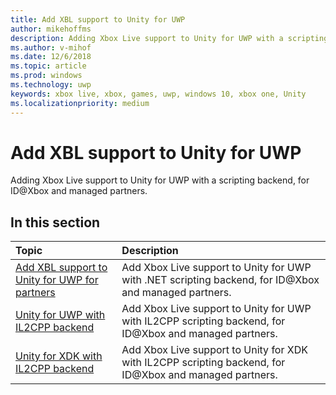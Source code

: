 ```yaml
---
title: Add XBL support to Unity for UWP
author: mikehoffms
description: Adding Xbox Live support to Unity for UWP with a scripting backend, for ID@Xbox and managed partners.
ms.author: v-mihof
ms.date: 12/6/2018
ms.topic: article
ms.prod: windows
ms.technology: uwp
keywords: xbox live, xbox, games, uwp, windows 10, xbox one, Unity
ms.localizationpriority: medium
---
```

# Add XBL support to Unity for UWP

Adding Xbox Live support to Unity for UWP with a scripting backend, for ID@Xbox and managed partners.

## In this section

| Topic                                                                                                                                             | Description                                                                                                   |
|:--------------------------------------------------------------------------------------------------------------------------------------------------|:--------------------------------------------------------------------------------------------------------------|
| [Add XBL support to Unity for UWP for partners](partner-add-xbox-live-to-unity-uwp.md) | Add Xbox Live support to Unity for UWP with .NET scripting backend, for ID@Xbox and managed partners. |
| [Unity for UWP with IL2CPP backend](partner-unity-uwp-il2cpp.md) | Add Xbox Live support to Unity for UWP with IL2CPP scripting backend, for ID@Xbox and managed partners. |
| [Unity for XDK with IL2CPP backend](partner-unity-xdk-il2cpp.md) | Add Xbox Live support to Unity for XDK with IL2CPP scripting backend, for ID@Xbox and managed partners. |
